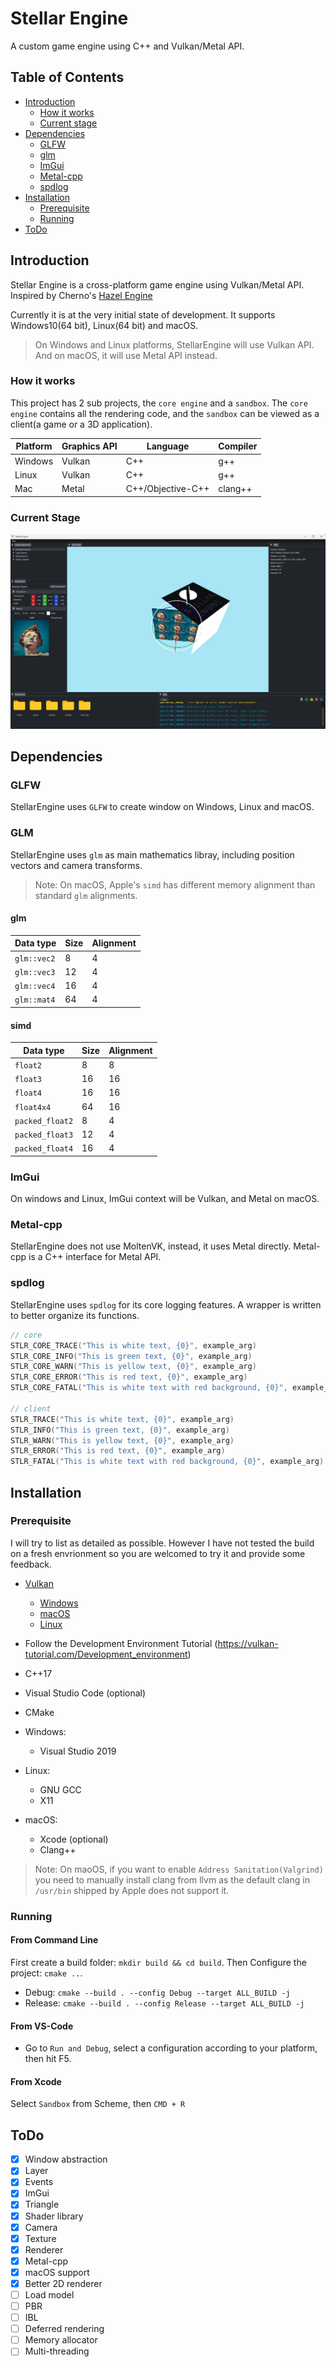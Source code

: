 # Stellar Engine

A custom game engine using C++ and Vulkan/Metal API.

## Table of Contents

* [Introduction](#introduction)
  * [How it works](#how-it-works)
  * [Current stage](#current-stage)
* [Dependencies](#dependencies)
  * [GLFW](#glfw)
  * [glm](#glm)
  * [ImGui](#imgui)
  * [Metal-cpp](#metal-cpp)
  * [spdlog](#spdlog)
* [Installation](#installation)
  * [Prerequisite](#prerequisite)
  * [Running](#running)
* [ToDo](#todo)

## Introduction

Stellar Engine is a cross-platform game engine using Vulkan/Metal API. Inspired by Cherno's [Hazel Engine](https://github.com/TheCherno/Hazel)

Currently it is at the very initial state of development. It supports Windows10(64 bit), Linux(64 bit) and macOS.
> On Windows and Linux platforms, StellarEngine will use Vulkan API.
> And on macOS, it will use Metal API instead.

### How it works

This project has 2 sub projects, the `core engine` and a `sandbox`. The `core engine` contains all the rendering code, and the `sandbox` can be viewed as a client(a game or a 3D application).

| Platform      | Graphics API | Language          | Compiler  |
| ------------- | ------------ | ----------------- | --------- |
| Windows       | Vulkan       | C++               | g++       |
| Linux         | Vulkan       | C++               | g++       |
| Mac           | Metal        | C++/Objective-C++ | clang++   |

### Current Stage

![Current Stage](Screenshots/currentStage.png)

## Dependencies

### GLFW

StellarEngine uses `GLFW` to create window on Windows, Linux and macOS.

### GLM

StellarEngine uses `glm` as main mathematics libray, including position vectors and camera transforms.
> Note: On macOS, Apple's `simd` has different memory alignment than standard `glm` alignments.

#### glm

| Data type   | Size | Alignment |
| ----------- | ---- | --------- |
| `glm::vec2` | 8    | 4         |
| `glm::vec3` | 12   | 4         |
| `glm::vec4` | 16   | 4         |
| `glm::mat4` | 64   | 4         |

#### simd

| Data type       | Size | Alignment |
| --------------- | ---- | --------- |
| `float2`        | 8    | 8         |
| `float3`        | 16   | 16        |
| `float4`        | 16   | 16        |
| `float4x4`      | 64   | 16        |
| `packed_float2` | 8    | 4         |
| `packed_float3` | 12   | 4         |
| `packed_float4` | 16   | 4         |

### ImGui

On windows and Linux, ImGui context will be Vulkan, and Metal on macOS.

### Metal-cpp

StellarEngine does not use MoltenVK, instead, it uses Metal directly. Metal-cpp is a C++ interface for Metal API.

### spdlog

StellarEngine uses `spdlog` for its core logging features. A wrapper is written to better organize its functions.

```c++
// core
STLR_CORE_TRACE("This is white text, {0}", example_arg)
STLR_CORE_INFO("This is green text, {0}", example_arg)
STLR_CORE_WARN("This is yellow text, {0}", example_arg)
STLR_CORE_ERROR("This is red text, {0}", example_arg)
STLR_CORE_FATAL("This is white text with red background, {0}", example_arg)

// client
STLR_TRACE("This is white text, {0}", example_arg)
STLR_INFO("This is green text, {0}", example_arg)
STLR_WARN("This is yellow text, {0}", example_arg)
STLR_ERROR("This is red text, {0}", example_arg)
STLR_FATAL("This is white text with red background, {0}", example_arg)
```

## Installation

### Prerequisite

I will try to list as detailed as possible. However I have not tested the build on a fresh envrionment so you are welcomed to try it and provide some feedback.

* [Vulkan](https://vulkan.lunarg.com/)
  * [Windows](https://vulkan.lunarg.com/doc/sdk/latest/windows/getting_started.html)
  * [macOS](https://vulkan.lunarg.com/doc/sdk/latest/mac/getting_started.html)
  * [Linux](https://vulkan.lunarg.com/doc/view/latest/linux/getting_started_ubuntu.html)

* Follow the Development Environment Tutorial (<https://vulkan-tutorial.com/Development_environment>)

* C++17
* Visual Studio Code (optional)
* CMake
* Windows:
  * Visual Studio 2019
* Linux:
  * GNU GCC
  * X11
* macOS:
  * Xcode (optional)
  * Clang++
  
> Note: On maoOS, if you want to enable `Address Sanitation(Valgrind)` you need to manually install clang from llvm as the default clang in `/usr/bin` shipped by Apple does not support it.

### Running

#### From Command Line

First create a build folder: `mkdir build && cd build`.
Then Configure the project: `cmake ..`.

* Debug: `cmake --build . --config Debug --target ALL_BUILD -j`
* Release: `cmake --build . --config Release --target ALL_BUILD -j`

#### From VS-Code

* Go to `Run and Debug`, select a configuration according to your platform, then hit F5.

#### From Xcode

Select `Sandbox` from Scheme, then `CMD + R`

## ToDo

* [x] Window abstraction
* [x] Layer
* [x] Events
* [x] ImGui
* [x] Triangle
* [x] Shader library
* [x] Camera
* [x] Texture
* [x] Renderer
* [x] Metal-cpp
* [x] macOS support
* [x] Better 2D renderer
* [ ] Load model
* [ ] PBR
* [ ] IBL
* [ ] Deferred rendering
* [ ] Memory allocator
* [ ] Multi-threading
